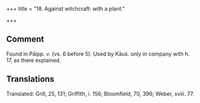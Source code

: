 +++
title = "18. Against witchcraft: with a plant."

+++
## Comment
Found in Pāipp. v. (vs. 6 before 5). Used by Kāuś. only in company with h. 17, as there explained.


## Translations
Translated: Grill, 25, 131; Griffith, i. 156; Bloomfield, 70, 396; Weber, xviii. 77.
